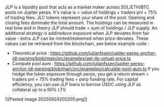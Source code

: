 
JLP is a liquidity pool that acts as a market maker across SOL/ETH/BTC pools on Jupiter perps. It's value is = value of holdings + traders pnl + 75% of trading fees. JLC tokens represent your share of the pool. Opening and closing fees dominate the total amount.
The holdings can be measured in real time and in theory JLP should trade = sum of holdings / JLP supply. An additional strategy is add/reduce exposure when JLP deviates from fair value - extra JLP can be minted/redeemed when price deviates. These values can be retrieved from the blockchain, see below example code :
- Theoretical price : https://github.com/julianfssen/jupiter-perps-anchor-idl-parsing/blob/main/src/examples/get-jlp-virtual-price.ts
- Compute pool aum : https://github.com/julianfssen/jupiter-perps-anchor-idl-parsing/blob/main/src/examples/calculate-pool-aum.ts
If you hedge the token exposure through perps, you get a return stream = traders pnl + 75% trading fees + perp funding rate. For capital efficiency, you can use JLP loans to borrow USDC using JLP as collateral up to a 80% LTV.

![[Pasted image 20250924205200.png]]